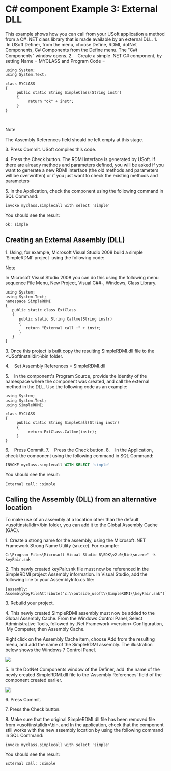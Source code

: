 # C# component Example 3: External DLL

This example shows how you can call from your USoft application a method from a C# .NET class library that is made available by an external DLL.
1.    In USoft Definer, from the menu, choose Define, RDMI, dotNet Components, C# Components from the Define menu. The "C#t Components" window opens.
2.    Create a simple .NET C# component, by setting Name = MYCLASS and Program Code =

```language-cs
using System;
using System.Text;

class MYCLASS
{
     public static String SimpleClass(String instr)
     {
          return "ok" + instr;
     }
}
```

 

> [!NOTE]
> The Assembly References field should be left empty at this stage.

3. Press Commit. USoft compiles this code.

4. Press the Check button. The RDMI interface is generated by USoft. If there are already methods and parameters defined, you will be asked if you want to generate a new RDMI interface (the old methods and parameters will be overwritten) or if you just want to check the existing methods and parameters

5. In the Application, check the component using the following command in SQL Command:

```
invoke myclass.simplecall with select 'simple'
```

You should see the result:

```
ok: simple
```

## Creating an External Assembly (DLL)

1. Using, for example, Microsoft Visual Studio 2008 build a simple ‘SimpleRDMI’ project  using the following code:

> [!NOTE]
> In Microsoft Visual Studio 2008 you can do this using the following menu sequence File Menu, New Project, Visual C##-, Windows, Class Library.

```language-cs
using System;
using System.Text;
namespace SimpleRDMI
{
   public static class ExtClass
   {
      public static String Callme(String instr)
      {
         return "External call :" + instr;
      }
   }
}
```

3. Once this project is built copy the resulting SimpleRDMI.dll file to the \<USoftInstalldir>\\bin folder.

4.    Set Assembly References =
SimpleRDMI.dll

5.    In the component's Program Source, provide the identity of the namespace where the component was created, and call the external method in the DLL. Use the following code as an example:

```language-cs
using System;
using System.Text;
using SimpleRDMI;

class MYCLASS
{
     public static String SimpleCall(String instr)
     {
          return ExtClass.Callme(instr);
     }
}
```

6.    Press Commit.
7.    Press the Check button.
8.    In the Application, check the component using the following command in SQL Command:

```sql
INVOKE myclass.simplecall WITH SELECT 'simple'
```

You should see the result:

```
External call: :simple
```

## Calling the Assembly (DLL) from an alternative location

To make use of an assembly at a location other than the default \<usoftinstalldir>/bin folder, you can add it to the Global Assembly Cache (GAC).

1. Create a strong name for the assembly, using the Microsoft .NET Framework Strong Name Utility (sn.exe). For example:

```
C:\Program Files\Microsoft Visual Studio 8\SDK\v2.0\Bin\sn.exe" -k keyPair.snk
```

2. This newly created keyPair.snk file must now be referenced in the SimpleRDMI project Assembly information. In Visual Studio, add the following line to your AssemblyInfo.cs file:

```
[assembly: AssemblyKeyFileAttribute("c:\\outside_usoft\\SimpleRDMI\\keyPair.snk")]
```

3. Rebuild your project.

4. This newly created SimpleRDMI assembly must now be added to the Global Assembly Cache. From the Windows Control Panel, Select Administrative Tools, followed by .Net Framework \<version> Configuration,  My Computer, then Assembly Cache.

Right click on the Assembly Cache item, choose Add from the resulting menu, and add the name of the SimpleRDMI assembly. The illustration below shows the Windows 7 Control Panel.

![](/api/Extensions/DotNet%20components/assets/16eb9953-f29e-47ff-bd1f-d8d23dd64fb1.png)

5. In the DotNet Components window of the Definer, add  the name of the newly created SimpleRDMI.dll file to the ‘Assembly References’ field of the component created earlier.

![](/api/Extensions/DotNet%20components/assets/69ae281d-8984-4f99-84fb-8b462671a2cb.png)

6. Press Commit.

7. Press the Check button.

8. Make sure that the original SimpleRDMI.dll file has been removed file from \<usoftinstalldir>\\bin, and In the application, check that the component still works with the new assembly location by using the following command in SQL Command:

```
invoke myclass.simplecall with select 'simple'
```

You should see the result:

```
External call: :simple 
```